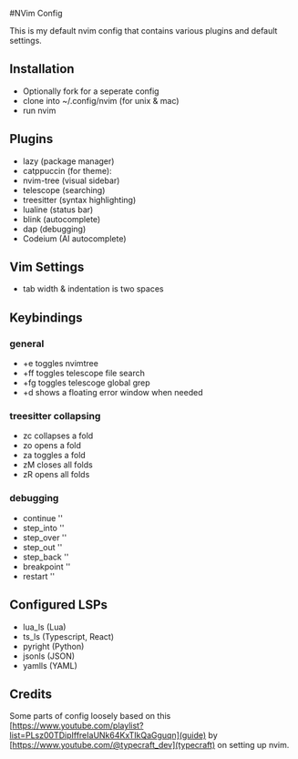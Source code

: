 #NVim Config

This is my default nvim config that contains various plugins and default settings. 

## Installation

- Optionally fork for a seperate config
- clone into ~/.config/nvim (for unix & mac)
- run nvim

## Plugins 

- lazy (package manager)
- catppuccin (for theme):
- nvim-tree (visual sidebar)
- telescope (searching)
- treesitter (syntax highlighting)
- lualine (status bar)
- blink (autocomplete)
- dap (debugging)
- Codeium (AI autocomplete)
## Vim Settings
- tab width & indentation is two spaces

## Keybindings

### general
- <Space>+e toggles nvimtree 
- <Space>+ff toggles telescope file search
- <Space>+fg toggles telescoge global grep
- <Space>+d shows a floating error window when needed

### treesitter collapsing
- zc collapses a fold
- zo opens a fold
- za toggles a fold
- zM closes all folds
- zR opens all folds

### debugging
- continue '<F1>'
- step_into '<F2>'
- step_over '<F3>'
- step_out '<F4>'
- step_back '<F5>'
- breakpoint '<F6>'
- restart '<F13>'

## Configured LSPs
- lua_ls (Lua)
- ts_ls (Typescript, React)
- pyright (Python)
- jsonls (JSON)
- yamlls (YAML)

## Credits

Some parts of config loosely based on this [https://www.youtube.com/playlist?list=PLsz00TDipIffreIaUNk64KxTIkQaGguqn](guide) by [https://www.youtube.com/@typecraft_dev](typecraft) on setting up nvim.
